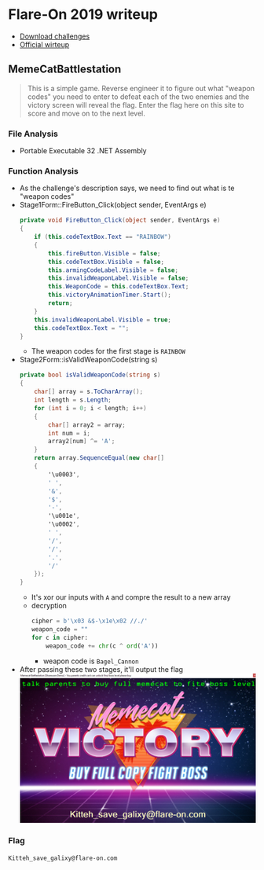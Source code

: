 # Flare-On 2019 writeup
* [Download challenges](http://flare-on.com/files/Flare-On6_Challenges.zip)
* [Official wirteup](https://www.mandiant.com/resources/2019-flare-on-challenge-solutions)
## MemeCatBattlestation
> This is a simple game. Reverse engineer it to figure out what "weapon codes" you need to enter to defeat each of the two enemies and the victory screen will reveal the flag. Enter the flag here on this site to score and move on to the next level.
### File Analysis
* Portable Executable 32 .NET Assembly
### Function Analysis
* As the challenge's description says, we need to find out what is te "weapon codes"
* Stage1Form::FireButton_Click(object sender, EventArgs e)
    ```csharp
    private void FireButton_Click(object sender, EventArgs e)
    {
        if (this.codeTextBox.Text == "RAINBOW")
        {
            this.fireButton.Visible = false;
            this.codeTextBox.Visible = false;
            this.armingCodeLabel.Visible = false;
            this.invalidWeaponLabel.Visible = false;
            this.WeaponCode = this.codeTextBox.Text;
            this.victoryAnimationTimer.Start();
            return;
        }
        this.invalidWeaponLabel.Visible = true;
        this.codeTextBox.Text = "";
    }
    ```
    * The weapon codes for the first stage is ```RAINBOW```
* Stage2Form::isValidWeaponCode(string s)
    ```csharp
    private bool isValidWeaponCode(string s)
    {
        char[] array = s.ToCharArray();
        int length = s.Length;
        for (int i = 0; i < length; i++)
        {
            char[] array2 = array;
            int num = i;
            array2[num] ^= 'A';
        }
        return array.SequenceEqual(new char[]
        {
            '\u0003',
            ' ',
            '&',
            '$',
            '-',
            '\u001e',
            '\u0002',
            ' ',
            '/',
            '/',
            '.',
            '/'
        });
    }
    ```
    * It's xor our inputs with ```A``` and compre the result to a new array
    * decryption
      ```python
      cipher = b'\x03 &$-\x1e\x02 //./'
      weapon_code = ""
      for c in cipher:
          weapon_code += chr(c ^ ord('A'))
      ```
      * weapon code is ```Bagel_Cannon```
* After passing these two stages, it'll output the flag<br>
  ![](img/C1%20-%20flag.png)
### Flag
```Kitteh_save_galixy@flare-on.com```